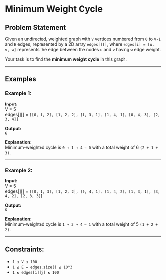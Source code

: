 # Minimum Weight Cycle

## Problem Statement

Given an undirected, weighted graph with `V` vertices numbered from `0` to `V-1` and `E` edges, represented by a 2D array `edges[][]`, where `edges[i] = [u, v, w]` represents the edge between the nodes `u` and `v` having `w` edge weight.

Your task is to find the **minimum weight cycle** in this graph.

---

## Examples

### Example 1:
**Input:**  
V = 5  
edges[][] = `[[0, 1, 2], [1, 2, 2], [1, 3, 1], [1, 4, 1], [0, 4, 3], [2, 3, 4]]`

**Output:**  
`6`

**Explanation:**  
Minimum-weighted cycle is `0 → 1 → 4 → 0` with a total weight of 6 `(2 + 1 + 3)`.

---

### Example 2:
**Input:**  
V = 5  
edges[][] = `[[0, 1, 3], [1, 2, 2], [0, 4, 1], [1, 4, 2], [1, 3, 1], [3, 4, 2], [2, 3, 3]]`

**Output:**  
`5`

**Explanation:**  
Minimum-weighted cycle is `1 → 3 → 4 → 1` with a total weight of 5 `(1 + 2 + 2)`.

---

## Constraints:
- `1 ≤ V ≤ 100`
- `1 ≤ E = edges.size() ≤ 10^3`
- `1 ≤ edges[i][j] ≤ 100`

